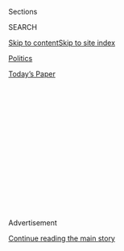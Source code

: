<div id="app">

<div>

<div>

<div>

<div class="NYTAppHideMasthead css-1q2w90k e1suatyy0">

<div class="section css-ui9rw0 e1suatyy2">

<div class="css-eph4ug er09x8g0">

<div class="css-6n7j50">

</div>

<span class="css-1dv1kvn">Sections</span>

<div class="css-10488qs">

<span class="css-1dv1kvn">SEARCH</span>

</div>

[Skip to content](#site-content)[Skip to site
index](#site-index)

</div>

<div id="masthead-section-label" class="css-1wr3we4 eaxe0e00">

[Politics](https://www.nytimes.com/section/politics)

</div>

<div class="css-10698na e1huz5gh0">

</div>

</div>

<div id="masthead-bar-one" class="section hasLinks css-15hmgas e1csuq9d3">

<div class="css-uqyvli e1csuq9d0">

</div>

<div class="css-1uqjmks e1csuq9d1">

</div>

<div class="css-9e9ivx">

[](https://myaccount.nytimes.com/auth/login?response_type=cookie&client_id=vi)

</div>

<div class="css-1bvtpon e1csuq9d2">

[Today’s
Paper](https://www.nytimes.com/section/todayspaper)

</div>

</div>

</div>

</div>

<div data-aria-hidden="false">

<div id="site-content" data-role="main">

<div>

<div class="css-1aor85t" style="opacity:0.000000001;z-index:-1;visibility:hidden">

<div class="css-1hqnpie">

<div class="css-epjblv">

<span class="css-17xtcya">[Politics](/section/politics)</span><span class="css-x15j1o">|</span><span class="css-fwqvlz">After
a Hiatus, China Accelerates Cyberspying Efforts to Obtain U.S.
Technology</span>

</div>

<div class="css-k008qs">

<div class="css-1iwv8en">

<span class="css-18z7m18"></span>

<div>

</div>

</div>

<span class="css-1n6z4y">https://nyti.ms/2DOnqnE</span>

<div class="css-1705lsu">

<div class="css-4xjgmj">

<div class="css-4skfbu" data-role="toolbar" data-aria-label="Social Media Share buttons, Save button, and Comments Panel with current comment count" data-testid="share-tools">

  - 
  - 
  - 
  - 
    
    <div class="css-6n7j50">
    
    </div>

  - 
  - 

</div>

</div>

</div>

</div>

</div>

</div>

<div id="NYT_TOP_BANNER_REGION" class="css-13pd83m">

</div>

<div id="top-wrapper" class="css-1sy8kpn">

<div id="top-slug" class="css-l9onyx">

Advertisement

</div>

[Continue reading the main
story](#after-top)

<div class="ad top-wrapper" style="text-align:center;height:100%;display:block;min-height:250px">

<div id="top" class="place-ad" data-position="top" data-size-key="top">

</div>

</div>

<div id="after-top">

</div>

</div>

<div id="sponsor-wrapper" class="css-1hyfx7x">

<div id="sponsor-slug" class="css-19vbshk">

Supported by

</div>

[Continue reading the main
story](#after-sponsor)

<div id="sponsor" class="ad sponsor-wrapper" style="text-align:center;height:100%;display:block">

</div>

<div id="after-sponsor">

</div>

</div>

<div class="css-1vkm6nb ehdk2mb0">

# After a Hiatus, China Accelerates Cyberspying Efforts to Obtain U.S. Technology

</div>

<div class="css-79elbk" data-testid="photoviewer-wrapper">

<div class="css-z3e15g" data-testid="photoviewer-wrapper-hidden">

</div>

<div class="css-1a48zt4 ehw59r15" data-testid="photoviewer-children">

![<span class="css-16f3y1r e13ogyst0" data-aria-hidden="true">General
Electric Aviation’s factory in Cincinnati. A Chinese intelligence
official is accused of trying to obtain trade secrets from the
company.</span><span class="css-cnj6d5 e1z0qqy90" itemprop="copyrightHolder"><span class="css-1ly73wi e1tej78p0">Credit...</span><span><span>Luke
Sharrett/Bloomberg</span></span></span>](https://static01.nyt.com/images/2018/11/30/us/politics/30dc-cyber-1-print/merlin_147443805_1a40ea59-ae5a-477e-9f01-8605eae3d322-articleLarge.jpg?quality=75&auto=webp&disable=upscale)

</div>

</div>

<div class="css-xt80pu e12qa4dv0">

<div class="css-18e8msd">

<div class="css-vp77d3 epjyd6m0">

<div class="css-1baulvz">

By [<span class="css-1baulvz" itemprop="name">David E.
Sanger</span>](https://www.nytimes.com/by/david-e-sanger) and
[<span class="css-1baulvz last-byline" itemprop="name">Steven Lee
Myers</span>](https://www.nytimes.com/by/steven-lee-myers)

</div>

</div>

  - Nov. 29,
    2018

  - 
    
    <div class="css-4xjgmj">
    
    <div class="css-d8bdto" data-role="toolbar" data-aria-label="Social Media Share buttons, Save button, and Comments Panel with current comment count" data-testid="share-tools">
    
      - 
      - 
      - 
      - 
        
        <div class="css-6n7j50">
        
        </div>
    
      - 
      - 
    
    </div>
    
    </div>

</div>

<div class="css-tk9fsr">

[阅读简体中文版](https://cn.nytimes.com/world/20181130/china-trump-cyberespionage/ "Read in Simplified Chinese")[閱讀繁體中文版](https://cn.nytimes.com/world/20181130/china-trump-cyberespionage/zh-hant/ "Read in Traditional Chinese")

</div>

</div>

<div class="section meteredContent css-1r7ky0e" name="articleBody" itemprop="articleBody">

<div class="css-1fanzo5 StoryBodyCompanionColumn">

<div class="css-53u6y8">

WASHINGTON — Three years ago, President Barack Obama struck a deal with
China that few thought was possible: President Xi Jinping agreed to end
his nation’s yearslong practice of breaking into the computer systems of
American companies, military contractors and government agencies to
obtain designs, technology and corporate secrets, usually on behalf of
China’s state-owned firms.

The pact was celebrated by the Obama administration as one of the first
arms-control agreements for cyberspace — and for 18 months or so, the
number of Chinese attacks plummeted. But the victory was fleeting.

Soon after President Trump took office, China’s cyberespionage picked up
again and, according to intelligence officials and analysts, accelerated
in the last year as trade conflicts and other tensions began to poison
relations between the world’s two largest economies.

The nature of China’s espionage has also changed. The hackers of the
People’s Liberation Army — whose famed Unit 61398 tore through American
companies until its operations from a base in Shanghai [were exposed
in 2013](https://www.nytimes.com/2013/02/19/technology/chinas-army-is-seen-as-tied-to-hacking-against-us.html)
— were forced to stand down, some of them indicted by the United States.
But now, the officials and analysts say, they have begun to be replaced
by stealthier operatives in the country’s intelligence agencies.

</div>

</div>

<div class="css-1fanzo5 StoryBodyCompanionColumn">

<div class="css-53u6y8">

The new operatives have intensified their focus on America’s commercial
and industrial prowess, and on technologies that the Chinese believe can
give them a military advantage.

That, in turn, has prompted a flurry of criminal cases, including [the
extraordinary arrest and
extradition](https://www.nytimes.com/2018/10/10/us/politics/china-spy-espionage-arrest.html)
from Belgium of a Chinese intelligence official in October. Trump
administration officials said the arrest reflected a more determined
counterattack against a threat that has infuriated some of the country’s
most powerful corporations.

“We have certainly seen the behavior change over the past year,” said
Rob Joyce, Mr. Trump’s former White House cybercoordinator, speaking at
the Aspen Cyber Summit in San Francisco this month.

Mr. Trump and administration officials often suggest that all
technology-acquisition efforts by China amount to theft. In doing so,
they are blurring the line between stealing technology and negotiated
deals in which corporations agree to transfer technology to Chinese
manufacturing or marketing partners in return for access to China’s
market — a practice American companies often view as a form of corporate
blackmail but one distinct from outright theft.

The stealing of industrial designs and intellectual property — from
blueprints for power plants or high-efficiency solar panels, or the F-35
fighter jet — is a long-running problem. The United States trade
representative published a report this month detailing old and new
examples. But the administration has never said whether cracking down on
theft and cyberattacks is part of the negotiations or simply a demand
that China cease activity that Beijing has already acknowledged, in the
Obama years, was illegitimate.

</div>

</div>

<div class="css-1fanzo5 StoryBodyCompanionColumn">

<div class="css-53u6y8">

But as Mr. Trump and Mr. Xi [prepare to meet at the Group of 20
gathering](https://www.nytimes.com/2018/11/27/us/politics/trump-xi-trade-g-20.html)
in Argentina this weekend, China’s corporate espionage has once again
emerged as a core American grievance.

Whatever the reason for the renewed hacking, it is a cautionary tale as
Mr. Trump tries to use tariffs and threats of more restrictions to
strike a new trade deal with Mr. Xi, one that presumably would address,
once again, the Chinese practices that Mr. Obama thought he had halted.

American trade and intelligence officials, as well as experts from
private cybersecurity firms, all acknowledged that the previous
agreement had completely fallen apart.

And that, they agreed, has made it still more difficult to imagine how
any new agreement struck between Mr. Trump and Mr. Xi would become a
permanent solution to a problem that reaches back years, and seems
rooted in completely different views of what constitutes reasonable
competition.

“Our two systems are so dissimilar that I think there was never real
hope that crafting an agreement like this would last that long anyway,”
said Matthew Brazil, a former government official who now runs Madeira
Security Consulting, a firm in San Jose, Calif.

Why the espionage has spiked again is a matter of debate. Some officials
and analysts call it a cause of the worsening trade relationships,
others a symptom. Still others argued that the tightening of American
export controls in critical industries like aerospace and rules on
Chinese investment in Silicon Valley — which China sees as part of a
“containment” strategy to blunt its industrial and geopolitical rise —
has led the Chinese once again to try to steal what they cannot buy.

The impetus for the 2015 accord was one of the most blatant espionage
operations ever conducted by the Chinese government: the removal, over a
period of more than a year, of 22 million security-clearance files on
American officials, military personnel, contractors and American
intelligence officers.

</div>

</div>

<div class="css-1fanzo5 StoryBodyCompanionColumn">

<div class="css-53u6y8">

The Obama administration, partly out of embarrassment, said little about
the breach, never naming the Chinese publicly — except by mistake when
the director of national intelligence blurted out the truth.

Privately, American intelligence officials concluded that the Chinese
were assembling a giant database of who worked with whom, and on what,
in the American national security sphere, and were applying “big data”
techniques to analyze the information. The C.I.A. could not move some
officers to China, for fear their cover had been blown. Publicly, Obama
administration officials offered millions of Americans credit protection
for a few years in the wake of the data breach — as if Mr. Xi’s agents
were looking for credit card numbers.

</div>

</div>

<div class="css-79elbk" data-testid="photoviewer-wrapper">

<div class="css-z3e15g" data-testid="photoviewer-wrapper-hidden">

</div>

<div class="css-1a48zt4 ehw59r15" data-testid="photoviewer-children">

![<span class="css-16f3y1r e13ogyst0" data-aria-hidden="true">Chinese
cyberattacks plunged after a 2015 deal between President Barack Obama
and President Xi Jinping of China. But the victory was
fleeting.</span><span class="css-cnj6d5 e1z0qqy90" itemprop="copyrightHolder"><span class="css-1ly73wi e1tej78p0">Credit...</span><span>Doug
Mills/The New York
Times</span></span>](https://static01.nyt.com/images/2018/11/30/us/politics/30dc-cyber-2-print/merlin_99622690_c0d336c0-2f36-462b-9169-0567b11ddfc8-articleLarge.jpg?quality=75&auto=webp&disable=upscale)

</div>

</div>

<div class="css-1fanzo5 StoryBodyCompanionColumn">

<div class="css-53u6y8">

But Mr. Obama used the episode, and the threat of sanctions, to force
Mr. Xi into what he called a “common understanding” that neither the
United States nor China should engage in state-sponsored cyberintrusions
to poach intellectual property, and that they would together seek
“[international rules of the road for appropriate conduct in
cyberspace](https://www.nytimes.com/2015/09/26/world/asia/xi-jinping-white-house.html).”

All that was forgotten after Mr. Obama left office. Mr. Trump has never
referred publicly to the 2015 agreement.

Michael Kovrig, a former Canadian diplomat who is now a China analyst
for the International Crisis Group, said that China had a fundamentally
different understanding of what was acceptable in espionage. While the
Central Intelligence Agency, say, would not act to help a private
company gain a competitive advantage over a foreign competitor, he said,
China’s Communist Party, which has control over practically all aspects
of policy there, would make no such distinction.

“If you view economic growth as an existential pillar of your party’s
political legitimacy and in fact your national security, it follows that
you would do anything possible to maintain that competitive edge,” he
said.

</div>

</div>

<div class="css-1fanzo5 StoryBodyCompanionColumn">

<div class="css-53u6y8">

Indeed, the latest spike in corporate espionage cases — including some
not yet made public — has focused on industries critical to Mr. Xi’s
Made in China 2025 program.

That is a plan to jump ahead of the United States and others in
cutting-edge industries like aerospace, automation, artificial
intelligence and quantum computing.

“We are seeing it in high tech, in law firms, in insurance companies,”
said Dmitri Alperovitch, one of the founders of CrowdStrike, who early
in his career was one of the first to identify the teams of state-run
Chinese hackers aiming at the United States, and who tracked their
retreat after the 2015 pledge.

With the arrest of the intelligence officer in Belgium in October, the
Trump administration claimed it had exposed what the assistant F.B.I.
director, Bill Priestap, called “the Chinese government’s direct
oversight of economic espionage against the United States.”

That case involves Xu Yanjun, a deputy division director in the Jiangsu
branch of the Ministry of State Security, China’s main intelligence
agency.

According to a secret criminal complaint filed in Ohio in March but not
unsealed until October, Mr. Xu tried to recruit an employee of General
Electric Aviation and entice him to provide proprietary information
about jet fan blade designs.

Instead the employee alerted the company, which went to the F.B.I. and
organized a sting. Mr. Xu flew from China to Belgium in April on the
hope he would be able to copy the employee’s computer hard drive. He was
arrested on April 1 when he arrived in Brussels and was extradited to
the United States on Oct. 9, the day before the Justice Department made
the case public.

</div>

</div>

<div class="css-1fanzo5 StoryBodyCompanionColumn">

<div class="css-53u6y8">

China’s Foreign Ministry denounced the criminal case as “pure
fabrication,” but it has neither confirmed nor denied that Mr. Xu was an
intelligence officer. China’s relatively muted reaction could be an
effort to minimize attention on an embarrassing intelligence failure and
leave room for quiet negotiations for an exchange.

Mr. Xu’s was the most high profile of several recent cases, including
two others that had links to the Ministry of State Security’s branch in
Jiangsu Province, which extends north from Shanghai.

In September, the Justice Department [announced the
arrest](https://www.nytimes.com/2018/09/25/us/politics/ji-chaoqun-china-spy.html)
of Ji Chaoqun, a 27-year-old graduate student who had joined the Army
Reserves under a special waiver for foreigners.

The F.B.I. affidavit in the case said that Mr. Ji’s handler — presumably
Mr. Xu — had been arrested, allowing the bureau to send an undercover
officer to meet the student in April. Mr. Ji, the affidavit said, had
been recruited to gather background information about eight potential
recruits for the Jiangsu branch.

Mr. Xu, who went by at least two aliases, often claimed to represent the
Jiangsu Association for International Science and Technology Cooperation
and Nanjing University of Aeronautics and Astronautics, both based in
the provincial capital, Nanjing.

The reasons Jiangsu has become a hotbed of China’s cyberespionage are
not entirely clear, though it is an important manufacturing center, with
many foreign investments, and is thus one of China’s richest provinces.

In 2016, the director of the Jiangsu intelligence branch, Liu Yang,
declared that “the national security departments should actively
cooperate and promote enterprises” in their efforts to expand and
compete globally, according to [a
report](http://www.szcc.org.cn/news-micro/jiang-su-sheng-guo-jia-an-quan-ting-ting-chang-2978.html)
from the Suzhou General Chamber of Commerce. In January, Mr. Liu was
promoted and is now the vice governor of the province.

</div>

</div>

<div class="css-1fanzo5 StoryBodyCompanionColumn">

<div class="css-53u6y8">

Another American criminal case of espionage in the same region of China
was announced Oct. 30. The Justice Department accused two other
intelligence officers from that branch, as well as five hackers and two
employees of a French aerospace company in Suzhou. The target was
Safran, which operates a joint venture, CFM International, that builds
jet engines with General Electric.

The hackers were accused of using a variety of sophisticated techniques
and tools against the Suzhou plant, and against other companies. But as
in the cases the Obama administration brought, the suspects are believed
to still be in China and thus beyond the reach of American law
enforcement.

</div>

</div>

</div>

<div>

</div>

<div>

</div>

<div>

</div>

<div>

<div id="bottom-wrapper" class="css-1ede5it">

<div id="bottom-slug" class="css-l9onyx">

Advertisement

</div>

[Continue reading the main
story](#after-bottom)

<div id="bottom" class="ad bottom-wrapper" style="text-align:center;height:100%;display:block;min-height:90px">

</div>

<div id="after-bottom">

</div>

</div>

</div>

</div>

</div>

## Site Index

<div>

</div>

## Site Information Navigation

  - [© <span>2020</span> <span>The New York Times
    Company</span>](https://help.nytimes.com/hc/en-us/articles/115014792127-Copyright-notice)

<!-- end list -->

  - [NYTCo](https://www.nytco.com/)
  - [Contact
    Us](https://help.nytimes.com/hc/en-us/articles/115015385887-Contact-Us)
  - [Work with us](https://www.nytco.com/careers/)
  - [Advertise](https://nytmediakit.com/)
  - [T Brand Studio](http://www.tbrandstudio.com/)
  - [Your Ad
    Choices](https://www.nytimes.com/privacy/cookie-policy#how-do-i-manage-trackers)
  - [Privacy](https://www.nytimes.com/privacy)
  - [Terms of
    Service](https://help.nytimes.com/hc/en-us/articles/115014893428-Terms-of-service)
  - [Terms of
    Sale](https://help.nytimes.com/hc/en-us/articles/115014893968-Terms-of-sale)
  - [Site
    Map](https://spiderbites.nytimes.com)
  - [Help](https://help.nytimes.com/hc/en-us)
  - [Subscriptions](https://www.nytimes.com/subscription?campaignId=37WXW)

</div>

</div>

</div>

</div>
